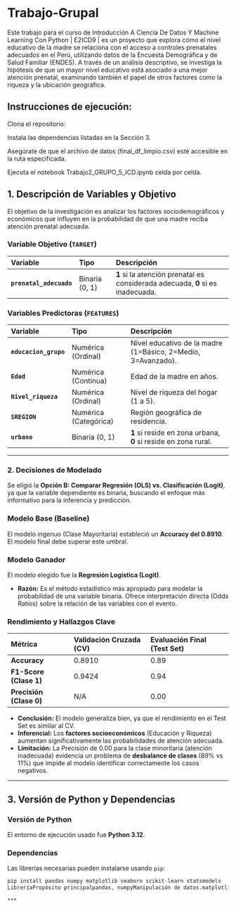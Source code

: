 # Trabajo-Grupal
Este trabajo para el curso de Introducción A Ciencia De Datos Y Machine Learning Con Python | E2ICD9 | es un proyecto que explora cómo el nivel educativo de la madre se relaciona con el acceso a controles prenatales adecuados en el Perú, utilizando datos de la Encuesta Demográfica y de Salud Familiar (ENDES). A través de un análisis descriptivo, se investiga la hipótesis de que un mayor nivel educativo está asociado a una mejor atención prenatal, examinando también el papel de otros factores como la riqueza y la ubicación geográfica.

## Instrucciones de ejecución:

Clona el repositorio:

Instala las dependencias listadas en la Sección 3.

Asegúrate de que el archivo de datos (final_df_limpio.csv) esté accesible en la ruta especificada.

Ejecuta el notebook Trabajo2_GRUPO_5_ICD.ipynb celda por celda.


## 1. Descripción de Variables y Objetivo

El objetivo de la investigación es analizar los factores sociodemográficos y económicos que influyen en la probabilidad de que una madre reciba atención prenatal adecuada.

### Variable Objetivo (`TARGET`)

| Variable | Tipo | Descripción |
| :--- | :--- | :--- |
| **`prenatal_adecuado`** | Binaria (0, 1) | **1** si la atención prenatal es considerada adecuada, **0** si es inadecuada. |

### Variables Predictoras (`FEATURES`)

| Variable | Tipo | Descripción |
| :--- | :--- | :--- |
| **`educacion_grupo`** | Numérica (Ordinal) | Nivel educativo de la madre (1=Básico, 2=Medio, 3=Avanzado). |
| **`Edad`** | Numérica (Continua) | Edad de la madre en años. |
| **`Nivel_riqueza`** | Numérica (Ordinal) | Nivel de riqueza del hogar (1 a 5). |
| **`SREGION`** | Numérica (Categórica) | Región geográfica de residencia. |
| **`urbano`** | Binaria (0, 1) | **1** si reside en zona urbana, **0** si reside en zona rural. |

*** 

### 2. Decisiones de Modelado

Se eligió la **Opción B: Comparar Regresión (OLS) vs. Clasificación (Logit)**, ya que la variable dependiente es binaria, buscando el enfoque más informativo para la inferencia y predicción.

### Modelo Base (Baseline)

El modelo ingenuo (Clase Mayoritaria) estableció un **Accuracy del 0.8910**. El modelo final debe superar este umbral.

### Modelo Ganador

El modelo elegido fue la **Regresión Logística (Logit)**.

* **Razón:** Es el método estadístico más apropiado para modelar la probabilidad de una variable binaria. Ofrece interpretación directa (Odds Ratios) sobre la relación de las variables con el evento.

### Rendimiento y Hallazgos Clave

| Métrica | Validación Cruzada (CV) | Evaluación Final (Test Set) |
| :--- | :--- | :--- |
| **Accuracy** | 0.8910 | 0.89 |
| **F1-Score (Clase 1)** | 0.9424 | 0.94 |
| **Precisión (Clase 0)** | N/A | 0.00 |

* **Conclusión:** El modelo generaliza bien, ya que el rendimiento en el Test Set es similar al CV.
* **Inferencial:** Los **factores socioeconómicos** (Educación y Riqueza) aumentan significativamente las probabilidades de atención adecuada.
* **Limitación:** La Precisión de 0.00 para la clase minoritaria (atención inadecuada) evidencia un problema de **desbalance de clases** (89% vs 11%) que impide al modelo identificar correctamente los casos negativos.

***
## 3. Versión de Python y Dependencias

### Versión de Python
El entorno de ejecución usado fue **Python 3.12**.

### Dependencias

Las librerías necesarias pueden instalarse usando `pip`:

```bash
pip install pandas numpy matplotlib seaborn scikit-learn statsmodels
LibreríaPropósito principalpandas, numpyManipulación de datos.matplotlib, seabornVisualización.scikit-learnModelos de predicción y Validación Cruzada.statsmodelsInferencia estadística (OLS y Logit).

***
